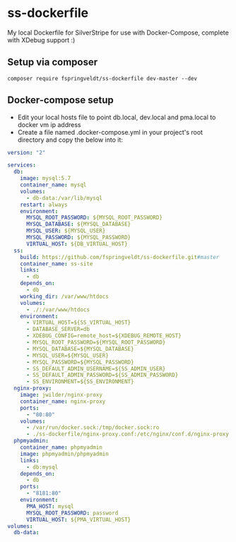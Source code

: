 # ss-dockerfile
My local Dockerfile for SilverStripe for use with Docker-Compose, complete with XDebug support :) 

## Setup via composer
`composer require fspringveldt/ss-dockerfile dev-master --dev`

## Docker-compose setup
* Edit your local hosts file to point db.local, dev.local and pma.local to docker vm ip address
* Create a file named .docker-compose.yml in your project's root directory and copy the below into it:
```yml
version: "2"

services:
  db:
    image: mysql:5.7
    container_name: mysql
    volumes:
      - db-data:/var/lib/mysql
    restart: always
    environment:
      MYSQL_ROOT_PASSWORD: ${MYSQL_ROOT_PASSWORD}
      MYSQL_DATABASE: ${MYSQL_DATABASE}
      MYSQL_USER: ${MYSQL_USER}
      MYSQL_PASSWORD: ${MYSQL_PASSWORD}
      VIRTUAL_HOST: ${DB_VIRTUAL_HOST}
  ss:
    build: https://github.com/fspringveldt/ss-dockerfile.git#master
    container_name: ss-site
    links:
      - db
    depends_on:
      - db
    working_dir: /var/www/htdocs
    volumes:
      - ./:/var/www/htdocs
    environment:
      - VIRTUAL_HOST=${SS_VIRTUAL_HOST}
      - DATABASE_SERVER=db
      - XDEBUG_CONFIG=remote_host=${XDEBUG_REMOTE_HOST}
      - MYSQL_ROOT_PASSWORD=${MYSQL_ROOT_PASSWORD}
      - MYSQL_DATABASE=${MYSQL_DATABASE}
      - MYSQL_USER=${MYSQL_USER}
      - MYSQL_PASSWORD=${MYSQL_PASSWORD}
      - SS_DEFAULT_ADMIN_USERNAME=${SS_ADMIN_USER}
      - SS_DEFAULT_ADMIN_PASSWORD=${SS_ADMIN_PASSWORD}
      - SS_ENVIRONMENT=${SS_ENVIRONMENT}
  nginx-proxy:
    image: jwilder/nginx-proxy
    container_name: nginx-proxy
    ports:
      - "80:80"
    volumes:
      - /var/run/docker.sock:/tmp/docker.sock:ro
      - ./ss-dockerfile/nginx-proxy.conf:/etc/nginx/conf.d/nginx-proxy.conf      
  phpmyadmin:
    container_name: phpmyadmin
    image: phpmyadmin/phpmyadmin
    links:
      - db:mysql
    depends_on:
      - db
    ports:
      - "8181:80"
    environment:
      PMA_HOST: mysql
      MYSQL_ROOT_PASSWORD: password
      VIRTUAL_HOST: ${PMA_VIRTUAL_HOST}
volumes:
  db-data:
```
